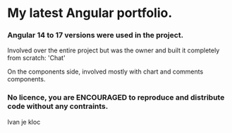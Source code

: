 # My latest Angular portfolio. 
### Angular 14 to 17 versions were used in the project. 

Involved over the entire project but was the owner and built it completely from scratch: 'Chat'

On the components side, involved mostly with chart and comments components.

### No licence, you are ENCOURAGED to reproduce and distribute code without any contraints.

Ivan je kloc
